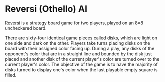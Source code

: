 # Reversi (Othello) AI

[Reversi](https://en.wikipedia.org/wiki/Reversi) is a strategy board game for two players, played on an 8×8 uncheckered board.

There are sixty-four identical game pieces called disks, which are light on one side and dark on the other. Players take turns placing disks on the board with their assigned color facing up. During a play, any disks of the opponent's color that are in a straight line and bounded by the disk just placed and another disk of the current player's color are turned over to the current player's color. The objective of the game is to have the majority of disks turned to display one's color when the last playable empty square is filled.
